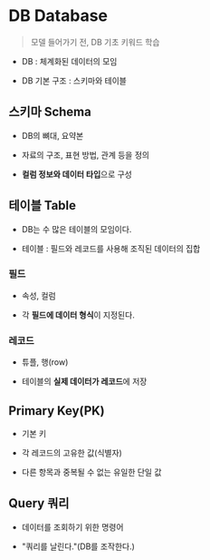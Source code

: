 # DB Database

> 모델 들어가기 전, DB 기초 키워드 학습

- DB : 체계화된 데이터의 모임

- DB 기본 구조 : 스키마와 테이블

## 스키마 Schema

- DB의 뼈대, 요약본

- 자료의 구조, 표현 방법, 관계 등을 정의

- **컬럼 정보와 데이터 타입**으로 구성

## 테이블 Table

- DB는 수 많은 테이블의 모임이다.

- 테이블 : 필드와 레코드를 사용해 조직된 데이터의 집합

### 필드

- 속성, 컬럼

- 각 **필드에 데이터 형식**이 지정된다.

### 레코드

- 튜플, 행(row)

- 테이블의 **실제 데이터가 레코드**에 저장

## Primary Key(PK)

- 기본 키

- 각 레코드의 고유한 값(식별자)

- 다른 항목과 중복될 수 없는 유일한 단일 값

## Query 쿼리

- 데이터를 조회하기 위한 명령어

- "쿼리를 날린다."(DB를 조작한다.)